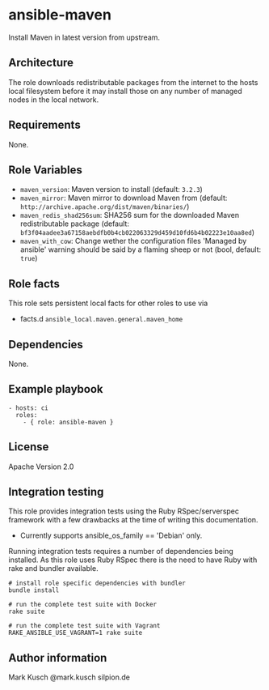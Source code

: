 # ansible-maven

Install Maven in latest version from upstream.

## Architecture

The role downloads redistributable packages from the internet
to the hosts local filesystem before it may install those on
any number of managed nodes in the local network.

## Requirements

None.

## Role Variables

* ``maven_version``: Maven version to install (default: ``3.2.3``)
* ``maven_mirror``: Maven mirror to download Maven from (default: ``http://archive.apache.org/dist/maven/binaries/``)
* ``maven_redis_shad256sum``: SHA256 sum for the downloaded Maven redistributable package (default: ``bf3f04aadee3a67158aebdfb0b4cb022063329d459d10fd6b4b02223e10aa8ed``)
* ``maven_with_cow``: Change wether the configuration files 'Managed by ansible' warning should be said by a flaming sheep or not (bool, default: ``true``)

## Role facts

This role sets persistent local facts for other roles to use via

* facts.d ``ansible_local.maven.general.maven_home``

## Dependencies

None.

## Example playbook

    - hosts: ci
      roles:
        - { role: ansible-maven }

## License

Apache Version 2.0

## Integration testing

This role provides integration tests using the Ruby RSpec/serverspec framework
with a few drawbacks at the time of writing this documentation.

- Currently supports ansible_os_family == 'Debian' only.

Running integration tests requires a number of dependencies being
installed. As this role uses Ruby RSpec there is the need to have
Ruby with rake and bundler available.

    # install role specific dependencies with bundler
    bundle install

<!-- -->

    # run the complete test suite with Docker
    rake suite

<!-- -->

    # run the complete test suite with Vagrant
    RAKE_ANSIBLE_USE_VAGRANT=1 rake suite


## Author information

Mark Kusch @mark.kusch silpion.de


<!-- vim: set ts=4 sw=4 et nofen: -->
